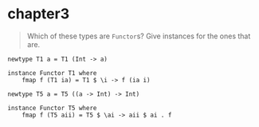 # chapter3

> Which of these types are `Functor`s? Give instances for the ones that are.

```
newtype T1 a = T1 (Int -> a)

instance Functor T1 where
    fmap f (T1 ia) = T1 $ \i -> f (ia i)

newtype T5 a = T5 ((a -> Int) -> Int)

instance Functor T5 where
    fmap f (T5 aii) = T5 $ \ai -> aii $ ai . f
```
